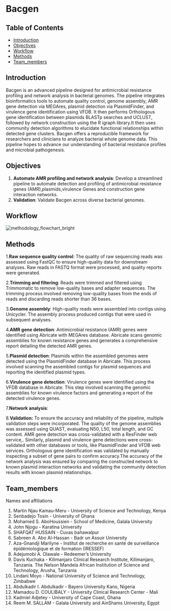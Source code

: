 # Bacgen
## Table of Contents
- [Introduction](#Introduction)
- [Objectives](#Objectives)
- [Workflow](#Workflow)
- [Methods](#Methods)
- [Team_members](#Team_members)

## Introduction
Bacgen is an advanced pipeline designed for antimicrobial resistance profiling and network analysis in bacterial genomes. The pipeline integrates bioinformatics tools to automate quality control, genome assembly, AMR gene detection via MEGAres, plasmid detection via PlasmidFinder, and virulence gene identification using VFDB. It then performs Orthologous gene identification between plasmids  BLASTp searches and UCLUST, followed by network construction using the R igraph library.It then uses community detection algorithms to elucidate functional relationships within detected gene clusters.
Bacgen offers a reproducible framework for researchers and clinicians to analyze bacterial whole genome data. This pipeline hopes to advance our understanding of bacterial resistance profiles and microbial pathogenesis.

## Objectives
1. __Automate AMR profiling and network analysis__: Develop a streamlined pipeline to automate detection and profiling of antimicrobial resistance genes (AMR),plasmids,virulence Genes and construction gene interaction networks.
2. __Validation__: Validate Bacgen across diverse bacterial genomes.

## Workflow
![methodology_flowchart_bright](https://github.com/user-attachments/assets/028c61ee-3e79-468a-8c5b-8c8a5ce415af)

## Methods
1.__Raw sequence quality control__:
The quality of raw sequencing reads was assessed using FastQC to ensure high-quality data for downstream analyses. Raw reads in FASTQ format were processed, and quality reports were generated.

2.__Trimming and filtering__:
Reads were trimmed and filtered using Trimmomatic to remove low-quality bases and adapter sequences. The trimming process involved removing low-quality bases from the ends of reads and discarding reads shorter than 36 bases.

3.__Genome assembly__:
High-quality reads were assembled into contigs using Unicycler. The assembly process produced contigs that were used in subsequent analyses.

4.__AMR gene detection__:
Antimicrobial resistance (AMR) genes were identified using Abricate with MEGAres database. Abricate scans genomic assemblies for known resistance genes and generates a comprehensive report detailing the detected AMR genes.

5.__Plasmid detection__:
Plasmids within the assembled genomes were detected using the PlasmidFinder database in Abricate. This process involved scanning the assembled contigs for plasmid sequences and reporting the identified plasmid types.

6.__Virulence gene detection__:
Virulence genes were identified using the VFDB database in Abricate. This step involved scanning the genomic assemblies for known virulence factors and generating a report of the detected virulence genes.

7.__Network analysis__:


8.__Validation:__
To ensure the accuracy and reliability of the pipeline, multiple validation steps were incorporated. The quality of the genome assemblies was assessed using QUAST, evaluating N50, L50, total length, and GC content. AMR gene detection was cross-validated with a ResFinder web service,. Similarly, plasmid and virulence gene detections were cross-validated with other databases or tools, like PlasmidFinder and VFDB web services. Orthologous gene identification was validated by manually inspecting a subset of gene pairs to confirm accuracy.The accuracy of the network analysis was ensured by comparing the constructed network to known plasmid interaction networks and validating the community detection results with known plasmid relationships.

## Team_members
Names and affiliations
1. Martin Njau Kamau-Meru - University of Science and Technology, Kenya
2. Senbadejo Tosin - University of Ghana
3. Mohamed S. AboHoussien - School of Medicine, Galala University
4. John Njogu - Karatina University
5. SHAFQAT HUSSAIN - Cuvas bahawalpur
6. ⁠Sabreen A. Abo Al-Hassan - Badr un Assuir University
7. Aza-Gnandji Marilyne - Institut de recherche en santé de surveillance épidémiologique et de formation (IRESSEF)  
8. Adejumobi A. Olawale - Redeemer’s University
9. ⁠Davis Kuchaka - Kilimanjaro Clinical Research Institute, Kilimanjaro, Tanzania. The Nelson Mandela African Institution of Science and Technology, Arusha, Tanzania
10. Lindani Moyo - National University of Science and Technology, Zimbabwe
11. Abdulkadir I. Abdulkadir - Bayero University Kano, Nigeria
12. Mamadou D. COULIBALY  -   University Clinical Research Center - Mali
13. Kadmiel Adjetey - University of Cape Coast, Ghana
14. ⁠Reem M. SALLAM - Galala University and AinShams University, Egypt
